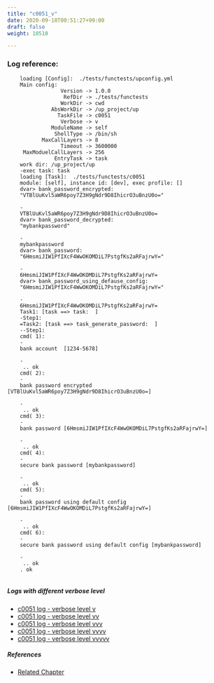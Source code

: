 ```yaml
---
title: "c0051_v"
date: 2020-09-18T00:51:27+99:00
draft: false
weight: 10510

---
```


### Log reference: <no value>

```
    loading [Config]:  ./tests/functests/upconfig.yml
    Main config:
                 Version -> 1.0.0
                  RefDir -> ./tests/functests
                 WorkDir -> cwd
              AbsWorkDir -> /up_project/up
                TaskFile -> c0051
                 Verbose -> v
              ModuleName -> self
               ShellType -> /bin/sh
           MaxCallLayers -> 8
                 Timeout -> 3600000
     MaxModuelCallLayers -> 256
               EntryTask -> task
    work dir: /up_project/up
    -exec task: task
    loading [Task]:  ./tests/functests/c0051
    module: [self], instance id: [dev], exec profile: []
    dvar> bank_password_encrypted:
    "VTBlUuKvl5aWR6poy7Z3H9gNdr9D8IhicrO3uBnzU0o="
    
    -
    VTBlUuKvl5aWR6poy7Z3H9gNdr9D8IhicrO3uBnzU0o=
    dvar> bank_password_decrypted:
    "mybankpassword"
    
    -
    mybankpassword
    dvar> bank_password:
    "6HmsmiJIW1PfIXcF4WwOKOMDiL7PstgfKs2aRFajrwY="
    
    -
    6HmsmiJIW1PfIXcF4WwOKOMDiL7PstgfKs2aRFajrwY=
    dvar> bank_password_using_defause_config:
    "6HmsmiJIW1PfIXcF4WwOKOMDiL7PstgfKs2aRFajrwY="
    
    -
    6HmsmiJIW1PfIXcF4WwOKOMDiL7PstgfKs2aRFajrwY=
    Task1: [task ==> task:  ]
    -Step1:
    =Task2: [task ==> task_generate_password:  ]
    --Step1:
    cmd( 1):
    -
    bank account  [1234-5678]
    
    -
     .. ok
    cmd( 2):
    -
    bank password encrypted [VTBlUuKvl5aWR6poy7Z3H9gNdr9D8IhicrO3uBnzU0o=]
    
    -
     .. ok
    cmd( 3):
    -
    bank password [6HmsmiJIW1PfIXcF4WwOKOMDiL7PstgfKs2aRFajrwY=]
    
    -
     .. ok
    cmd( 4):
    -
    secure bank password [mybankpassword]
    
    -
     .. ok
    cmd( 5):
    -
    bank password using default config [6HmsmiJIW1PfIXcF4WwOKOMDiL7PstgfKs2aRFajrwY=]
    
    -
     .. ok
    cmd( 6):
    -
    secure bank password using default config [mybankpassword]
    
    -
     .. ok
    . ok
    
```

##### Logs with different verbose level
* [c0051 log - verbose level v](../../logs/c0051_v)
* [c0051 log - verbose level vv](../../logs/c0051_vv)
* [c0051 log - verbose level vvv](../../logs/c0051_vvv)
* [c0051 log - verbose level vvvv](../../logs/c0051_vvvv)
* [c0051 log - verbose level vvvvv](../../logs/c0051_vvvvv)

##### References
* [Related Chapter](../../security/c0051)
